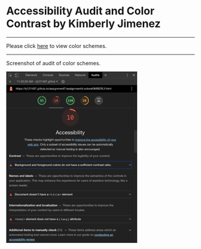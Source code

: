 # Accessibility Audit and Color Contrast by Kimberly Jimenez

---

Please click [here](https://kj121497.github.io/assignment7/assignment4-colorsKIMBERLY.html) to view color schemes.

---

Screenshot of audit of color schemes. 

<img src="Screen Shot 2020-02-18 at 11.47.41 AM.png" width="350">
